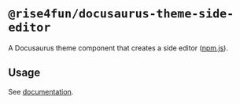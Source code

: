 # `@rise4fun/docusaurus-theme-side-editor`

A Docusaurus theme component that creates a side editor ([npm.js](https://www.npmjs.com/package/@rise4fun/docusaurus-theme-side-editor)).

## Usage

See [documentation](https://microsoft.github.io/docusaurus-plugins/docs/plugins/docusaurus-theme-side-editor).
